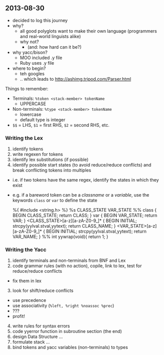 ## 2013-08-30

* decided to log this journey
* why?
  * all good polyglots want to make their own language
    (programmers and real-world linguists alike)
  * why not?
    * (and: how hard can it be?)
* why yacc/bison?
  * MOO included .y file
  * Ruby uses .y file
* where to begin?
  * teh googles
  * .. which leads to http://ashimg.tripod.com/Parser.html

Things to remember:

* Terminals: `%token <stack-member> tokenName`
  * UPPERCASE
* Non-terminals: `%type <stack-member> tokenName`
  * lowercase
  * default type is integer
* `$$` = LHS, `$1` = first RHS, `$2` = second RHS, etc.

### Writing the Lex

1. identify tokens
2. write regexen for tokens
3. identify lex substitutions (if possible)
4. identify possible start states (to avoid reduce/reduce conflicts) and break conflicting tokens into multiples
  * i.e. if two tokens have the same regex, identify the states in which they exist
  * e.g. if a bareword token can be a _classname_ or a _variable_, use the keywords `class` or `var` to define the state

    %{
      #include <string.h>
    %}
    %s CLASS_STATE VAR_STATE
    %%
    class { BEGIN CLASS_STATE; return CLASS; }
    var { BEGIN VAR_STATE; return VAR; }
    <CLASS_STATE>[a-z][a-zA-Z0-9_]* { BEGIN INITIAL; strcpy(yylval.stval,yytext); return CLASS_NAME; }
    <VAR_STATE>[a-z][a-zA-Z0-9_]* { BEGIN INITIAL; strcpy(yylval.stval,yytext); return VAR_NAME; }
    %%
    int yywrap(void){ return 1; }

### Writing the Yacc

1. identify terminals and non-terminals from BNF and Lex
2. code grammar rules (with no action), copile, link to lex, test for reduce/reduce conflicts
  * fix them in lex
3. look for shift/reduce conflicts
  * use precedence
  * use associativity (`%left, %right %noassoc %prec`)
  * ???
  * profit!
4. write rules for syntax errors
5. code yyerror function in subroutine section (the end)
6. design Data Structure ...
7. formulate stack ...
8. bind tokens and yacc variables (non-terminals) to types

